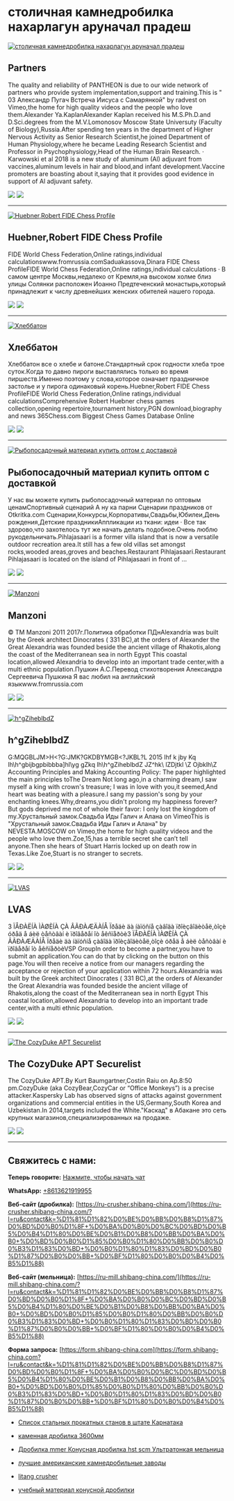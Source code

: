 # столичная камнедробилка нахарлагун аруначал прадеш

<a href="https://swt.shibang-china.com/?l=ru&img&k=%D1%81%D1%82%D0%BE%D0%BB%D0%B8%D1%87%D0%BD%D0%B0%D1%8F+%D0%BA%D0%B0%D0%BC%D0%BD%D0%B5%D0%B4%D1%80%D0%BE%D0%B1%D0%B8%D0%BB%D0%BA%D0%B0+%D0%BD%D0%B0%D1%85%D0%B0%D1%80%D0%BB%D0%B0%D0%B3%D1%83%D0%BD+%D0%B0%D1%80%D1%83%D0%BD%D0%B0%D1%87%D0%B0%D0%BB+%D0%BF%D1%80%D0%B0%D0%B4%D0%B5%D1%88" target="_blank">![столичная камнедробилка нахарлагун аруначал прадеш](http://static.shibang-china.com/all-800x300/272.jpg)</a>

## Partners
The quality and reliability of PANTHEON is due to our wide network of partners who provide system implementation,support and training.This is &quot; 03 Александр Пугач Встреча Иисуса с Самарянкой&quot; by radvest on Vimeo,the home for high quality videos and the people who love them.Alexander Ya.KaplanAlexander Kaplan received his M.S.Ph.D.and D.Sci.degrees from the M.V.Lomonosov Moscow State Universuty (Faculty of Biology),Russia.After spending ten years in the department of Higher Nervous Activity as Senior Research Scientist,he joined Department of Human Physiology,where he became Leading Research Scientist and Professor in Psychophysiology,Head of the Human Brain Research.&nbsp;&#0183;&#32;Karwowski et al 2018 is a new study of aluminum (Al) adjuvant from vaccines,aluminum levels in hair and blood,and infant development.Vaccine promoters are boasting about it,saying that it provides good evidence in support of Al adjuvant safety.


<a href="https://whatsapp.shibangsoft.com/WhatsApp.php" target="_blank" title="WhatsApp">![](http://static.shibang-china.com/icon/whatsapp.png)</a> <a href="https://swt.shibang-china.com/?l=ru&icon&k=%D1%81%D1%82%D0%BE%D0%BB%D0%B8%D1%87%D0%BD%D0%B0%D1%8F+%D0%BA%D0%B0%D0%BC%D0%BD%D0%B5%D0%B4%D1%80%D0%BE%D0%B1%D0%B8%D0%BB%D0%BA%D0%B0+%D0%BD%D0%B0%D1%85%D0%B0%D1%80%D0%BB%D0%B0%D0%B3%D1%83%D0%BD+%D0%B0%D1%80%D1%83%D0%BD%D0%B0%D1%87%D0%B0%D0%BB+%D0%BF%D1%80%D0%B0%D0%B4%D0%B5%D1%88" target="_blank">![](http://static.shibang-china.com/icon/chat-ru.png)</a>

---

<a href="https://swt.shibang-china.com/?l=ru&img&k=%D1%81%D1%82%D0%BE%D0%BB%D0%B8%D1%87%D0%BD%D0%B0%D1%8F+%D0%BA%D0%B0%D0%BC%D0%BD%D0%B5%D0%B4%D1%80%D0%BE%D0%B1%D0%B8%D0%BB%D0%BA%D0%B0+%D0%BD%D0%B0%D1%85%D0%B0%D1%80%D0%BB%D0%B0%D0%B3%D1%83%D0%BD+%D0%B0%D1%80%D1%83%D0%BD%D0%B0%D1%87%D0%B0%D0%BB+%D0%BF%D1%80%D0%B0%D0%B4%D0%B5%D1%88" target="_blank">![Huebner,Robert FIDE Chess Profile](http://static.shibang-china.com/all-800x300/297.jpg)</a>

## Huebner,Robert FIDE Chess Profile
FIDE World Chess Federation,Online ratings,individual calculationswww.fromrussia.comSaduakassova,Dinara FIDE Chess ProfileFIDE World Chess Federation,Online ratings,individual calculations&nbsp;&#0183;&#32;В самом центре Москвы,недалеко от Кремля,на высоком холме близ улицы Солянки расположен Иоанно Предтеченский монастырь,который принадлежит к числу древнейших женских обителей нашего города.


<a href="https://whatsapp.shibangsoft.com/WhatsApp.php" target="_blank" title="WhatsApp">![](http://static.shibang-china.com/icon/whatsapp.png)</a> <a href="https://swt.shibang-china.com/?l=ru&icon&k=%D1%81%D1%82%D0%BE%D0%BB%D0%B8%D1%87%D0%BD%D0%B0%D1%8F+%D0%BA%D0%B0%D0%BC%D0%BD%D0%B5%D0%B4%D1%80%D0%BE%D0%B1%D0%B8%D0%BB%D0%BA%D0%B0+%D0%BD%D0%B0%D1%85%D0%B0%D1%80%D0%BB%D0%B0%D0%B3%D1%83%D0%BD+%D0%B0%D1%80%D1%83%D0%BD%D0%B0%D1%87%D0%B0%D0%BB+%D0%BF%D1%80%D0%B0%D0%B4%D0%B5%D1%88" target="_blank">![](http://static.shibang-china.com/icon/chat-ru.png)</a>

---

<a href="https://swt.shibang-china.com/?l=ru&img&k=%D1%81%D1%82%D0%BE%D0%BB%D0%B8%D1%87%D0%BD%D0%B0%D1%8F+%D0%BA%D0%B0%D0%BC%D0%BD%D0%B5%D0%B4%D1%80%D0%BE%D0%B1%D0%B8%D0%BB%D0%BA%D0%B0+%D0%BD%D0%B0%D1%85%D0%B0%D1%80%D0%BB%D0%B0%D0%B3%D1%83%D0%BD+%D0%B0%D1%80%D1%83%D0%BD%D0%B0%D1%87%D0%B0%D0%BB+%D0%BF%D1%80%D0%B0%D0%B4%D0%B5%D1%88" target="_blank">![Хлеббатон](http://static.shibang-china.com/all-800x300/578.jpg)</a>

## Хлеббатон
Хлеббатон все о хлебе и батоне.Стандартный срок годности хлеба трое суток.Когда то давно пироги выставлялись только во время пиршеств.Именно поэтому у слова,которое означает праздничное застолье и у пирога одинаковый корень.Huebner,Robert FIDE Chess ProfileFIDE World Chess Federation,Online ratings,individual calculationsComprehensive Robert Huebner chess games collection,opening repertoire,tournament history,PGN download,biography and news 365Chess.com Biggest Chess Games Database Online


<a href="https://whatsapp.shibangsoft.com/WhatsApp.php" target="_blank" title="WhatsApp">![](http://static.shibang-china.com/icon/whatsapp.png)</a> <a href="https://swt.shibang-china.com/?l=ru&icon&k=%D1%81%D1%82%D0%BE%D0%BB%D0%B8%D1%87%D0%BD%D0%B0%D1%8F+%D0%BA%D0%B0%D0%BC%D0%BD%D0%B5%D0%B4%D1%80%D0%BE%D0%B1%D0%B8%D0%BB%D0%BA%D0%B0+%D0%BD%D0%B0%D1%85%D0%B0%D1%80%D0%BB%D0%B0%D0%B3%D1%83%D0%BD+%D0%B0%D1%80%D1%83%D0%BD%D0%B0%D1%87%D0%B0%D0%BB+%D0%BF%D1%80%D0%B0%D0%B4%D0%B5%D1%88" target="_blank">![](http://static.shibang-china.com/icon/chat-ru.png)</a>

---

<a href="https://swt.shibang-china.com/?l=ru&img&k=%D1%81%D1%82%D0%BE%D0%BB%D0%B8%D1%87%D0%BD%D0%B0%D1%8F+%D0%BA%D0%B0%D0%BC%D0%BD%D0%B5%D0%B4%D1%80%D0%BE%D0%B1%D0%B8%D0%BB%D0%BA%D0%B0+%D0%BD%D0%B0%D1%85%D0%B0%D1%80%D0%BB%D0%B0%D0%B3%D1%83%D0%BD+%D0%B0%D1%80%D1%83%D0%BD%D0%B0%D1%87%D0%B0%D0%BB+%D0%BF%D1%80%D0%B0%D0%B4%D0%B5%D1%88" target="_blank">![Рыбопосадочный материал купить оптом с доставкой](http://static.shibang-china.com/all-800x300/1461.jpg)</a>

## Рыбопосадочный материал купить оптом с доставкой
У нас вы можете купить рыбопосадочный материал по оптовым ценамСпортивный сценарий А ну ка парни Сценарии праздников от Otkritka.com Сценарии,Конкурсы,Корпоративы,Свадьбы,Юбилеи,День рождения,Детские праздникиАппликации из ткани: идеи&nbsp;&#0183;&#32;Все так здорово,что захотелось тут же начать делать подобное.Очень люблю рукодельничать.Pihlajasaari is a former villa island that is now a versatile outdoor recreation area.It still has a few old villas set amongst rocks,wooded areas,groves and beaches.Restaurant Pihlajasaari.Restaurant Pihlajasaari is located on the island of Pihlajasaari in front of …


<a href="https://whatsapp.shibangsoft.com/WhatsApp.php" target="_blank" title="WhatsApp">![](http://static.shibang-china.com/icon/whatsapp.png)</a> <a href="https://swt.shibang-china.com/?l=ru&icon&k=%D1%81%D1%82%D0%BE%D0%BB%D0%B8%D1%87%D0%BD%D0%B0%D1%8F+%D0%BA%D0%B0%D0%BC%D0%BD%D0%B5%D0%B4%D1%80%D0%BE%D0%B1%D0%B8%D0%BB%D0%BA%D0%B0+%D0%BD%D0%B0%D1%85%D0%B0%D1%80%D0%BB%D0%B0%D0%B3%D1%83%D0%BD+%D0%B0%D1%80%D1%83%D0%BD%D0%B0%D1%87%D0%B0%D0%BB+%D0%BF%D1%80%D0%B0%D0%B4%D0%B5%D1%88" target="_blank">![](http://static.shibang-china.com/icon/chat-ru.png)</a>

---

<a href="https://swt.shibang-china.com/?l=ru&img&k=%D1%81%D1%82%D0%BE%D0%BB%D0%B8%D1%87%D0%BD%D0%B0%D1%8F+%D0%BA%D0%B0%D0%BC%D0%BD%D0%B5%D0%B4%D1%80%D0%BE%D0%B1%D0%B8%D0%BB%D0%BA%D0%B0+%D0%BD%D0%B0%D1%85%D0%B0%D1%80%D0%BB%D0%B0%D0%B3%D1%83%D0%BD+%D0%B0%D1%80%D1%83%D0%BD%D0%B0%D1%87%D0%B0%D0%BB+%D0%BF%D1%80%D0%B0%D0%B4%D0%B5%D1%88" target="_blank">![Manzoni](http://static.shibang-china.com/all-800x300/231.jpg)</a>

## Manzoni
&#169; TM Manzoni 2011 2017г.Политика обработки ПДнAlexandria was built by the Greek architect Dinocrates ( 331 BC),at the orders of Alexander the Great Alexandria was founded beside the ancient village of Rhakotis,along the coast of the Mediterranean sea in north Egypt This coastal location,allowed Alexandria to develop into an important trade center,with a multi ethnic population.Пушкин А.С.Перевод стихотворения Александра Сергеевича Пушкина Я вас любил на английский языкwww.fromrussia.com


<a href="https://whatsapp.shibangsoft.com/WhatsApp.php" target="_blank" title="WhatsApp">![](http://static.shibang-china.com/icon/whatsapp.png)</a> <a href="https://swt.shibang-china.com/?l=ru&icon&k=%D1%81%D1%82%D0%BE%D0%BB%D0%B8%D1%87%D0%BD%D0%B0%D1%8F+%D0%BA%D0%B0%D0%BC%D0%BD%D0%B5%D0%B4%D1%80%D0%BE%D0%B1%D0%B8%D0%BB%D0%BA%D0%B0+%D0%BD%D0%B0%D1%85%D0%B0%D1%80%D0%BB%D0%B0%D0%B3%D1%83%D0%BD+%D0%B0%D1%80%D1%83%D0%BD%D0%B0%D1%87%D0%B0%D0%BB+%D0%BF%D1%80%D0%B0%D0%B4%D0%B5%D1%88" target="_blank">![](http://static.shibang-china.com/icon/chat-ru.png)</a>

---

<a href="https://swt.shibang-china.com/?l=ru&img&k=%D1%81%D1%82%D0%BE%D0%BB%D0%B8%D1%87%D0%BD%D0%B0%D1%8F+%D0%BA%D0%B0%D0%BC%D0%BD%D0%B5%D0%B4%D1%80%D0%BE%D0%B1%D0%B8%D0%BB%D0%BA%D0%B0+%D0%BD%D0%B0%D1%85%D0%B0%D1%80%D0%BB%D0%B0%D0%B3%D1%83%D0%BD+%D0%B0%D1%80%D1%83%D0%BD%D0%B0%D1%87%D0%B0%D0%BB+%D0%BF%D1%80%D0%B0%D0%B4%D0%B5%D1%88" target="_blank">![h^gZiheblbdZ](http://static.shibang-china.com/all-800x300/598.jpg)</a>

## h^gZiheblbdZ
G:MQGBLJM&gt;H&lt;?G:JMK?GKDBYMGB&lt;?JKBL?L 2015 lhf k jby  Kq lh\h^gbijbgpbibbba]hl\yg gZkq lh\h^gZiheblbdZ JZ^hk\ lZDjtkl \Z Ojbklh\Z Accounting Principles and Making Accounting Policy: The paper highlighted the main principles toThe Dream Not long ago,in a charming dream,I saw myself a king with crown's treasure; I was in love with you,it seemed,And heart was beating with a pleasure.I sang my passion's song by your enchanting knees.Why,dreams,you didn't prolong my happiness forever? But gods deprived me not of whole their favor: I only lost the kingdom of my.Хрустальный замок.Свадьба Иды Галич и Алана on VimeoThis is &quot;Хрустальный замок.Свадьба Иды Галич и Алана&quot; by NEVESTA.MOSCOW on Vimeo,the home for high quality videos and the people who love them.Zoe,15,has a terrible secret she can’t tell anyone.Then she hears of Stuart Harris locked up on death row in Texas.Like Zoe,Stuart is no stranger to secrets.


<a href="https://whatsapp.shibangsoft.com/WhatsApp.php" target="_blank" title="WhatsApp">![](http://static.shibang-china.com/icon/whatsapp.png)</a> <a href="https://swt.shibang-china.com/?l=ru&icon&k=%D1%81%D1%82%D0%BE%D0%BB%D0%B8%D1%87%D0%BD%D0%B0%D1%8F+%D0%BA%D0%B0%D0%BC%D0%BD%D0%B5%D0%B4%D1%80%D0%BE%D0%B1%D0%B8%D0%BB%D0%BA%D0%B0+%D0%BD%D0%B0%D1%85%D0%B0%D1%80%D0%BB%D0%B0%D0%B3%D1%83%D0%BD+%D0%B0%D1%80%D1%83%D0%BD%D0%B0%D1%87%D0%B0%D0%BB+%D0%BF%D1%80%D0%B0%D0%B4%D0%B5%D1%88" target="_blank">![](http://static.shibang-china.com/icon/chat-ru.png)</a>

---

<a href="https://swt.shibang-china.com/?l=ru&img&k=%D1%81%D1%82%D0%BE%D0%BB%D0%B8%D1%87%D0%BD%D0%B0%D1%8F+%D0%BA%D0%B0%D0%BC%D0%BD%D0%B5%D0%B4%D1%80%D0%BE%D0%B1%D0%B8%D0%BB%D0%BA%D0%B0+%D0%BD%D0%B0%D1%85%D0%B0%D1%80%D0%BB%D0%B0%D0%B3%D1%83%D0%BD+%D0%B0%D1%80%D1%83%D0%BD%D0%B0%D1%87%D0%B0%D0%BB+%D0%BF%D1%80%D0%B0%D0%B4%D0%B5%D1%88" target="_blank">![LVAS](http://static.shibang-china.com/all-800x300/203.jpg)</a>

## LVAS
3 &#207;&#197;&#208;&#192;&#203;&#205;&#192; &#204;&#192;&#216;&#200;&#205;&#192; &#199;&#192; &#194;&#195;&#208;&#192;&#198;&#196;&#192;&#205;&#197; &#207;&#240;&#229;&#228;&#232; &#228;&#224; &#237;&#224;&#239;&#243;&#241;&#237;&#229; &#231;&#224;&#226;&#238;&#228;&#224; &#239;&#240;&#238;&#232;&#231;&#226;&#238;&#228;&#232;&#242;&#229;&#235;,&#242;&#238;&#231;&#232; &#243;&#240;&#229;&#228; &#229; &#225;&#232;&#235; &#242;&#229;&#241;&#242;&#226;&#224;&#237; &#232; &#239;&#240;&#238;&#226;&#229;&#240;&#229;&#237; &#238;&#242; &#229;&#234;&#241;&#239;&#229;&#240;&#242;&#232;3 &#207;&#197;&#208;&#192;&#203;&#205;&#192; &#204;&#192;&#216;&#200;&#205;&#192; &#199;&#192; &#194;&#195;&#208;&#192;&#198;&#196;&#192;&#205;&#197; &#207;&#240;&#229;&#228;&#232; &#228;&#224; &#237;&#224;&#239;&#243;&#241;&#237;&#229; &#231;&#224;&#226;&#238;&#228;&#224; &#239;&#240;&#238;&#232;&#231;&#226;&#238;&#228;&#232;&#242;&#229;&#235;,&#242;&#238;&#231;&#232; &#243;&#240;&#229;&#228; &#229; &#225;&#232;&#235; &#242;&#229;&#241;&#242;&#226;&#224;&#237; &#232; &#239;&#240;&#238;&#226;&#229;&#240;&#229;&#237; &#238;&#242; &#229;&#234;&#241;&#239;&#229;&#240;&#242;&#232;VSP GroupIn order to become a partner,you have to submit an application.You can do that by clicking on the button on this page.You will then receive a notice from our managers regarding the acceptance or rejection of your application within 72 hours.Alexandria was built by the Greek architect Dinocrates ( 331 BC),at the orders of Alexander the Great Alexandria was founded beside the ancient village of Rhakotis,along the coast of the Mediterranean sea in north Egypt This coastal location,allowed Alexandria to develop into an important trade center,with a multi ethnic population.


<a href="https://whatsapp.shibangsoft.com/WhatsApp.php" target="_blank" title="WhatsApp">![](http://static.shibang-china.com/icon/whatsapp.png)</a> <a href="https://swt.shibang-china.com/?l=ru&icon&k=%D1%81%D1%82%D0%BE%D0%BB%D0%B8%D1%87%D0%BD%D0%B0%D1%8F+%D0%BA%D0%B0%D0%BC%D0%BD%D0%B5%D0%B4%D1%80%D0%BE%D0%B1%D0%B8%D0%BB%D0%BA%D0%B0+%D0%BD%D0%B0%D1%85%D0%B0%D1%80%D0%BB%D0%B0%D0%B3%D1%83%D0%BD+%D0%B0%D1%80%D1%83%D0%BD%D0%B0%D1%87%D0%B0%D0%BB+%D0%BF%D1%80%D0%B0%D0%B4%D0%B5%D1%88" target="_blank">![](http://static.shibang-china.com/icon/chat-ru.png)</a>

---

<a href="https://swt.shibang-china.com/?l=ru&img&k=%D1%81%D1%82%D0%BE%D0%BB%D0%B8%D1%87%D0%BD%D0%B0%D1%8F+%D0%BA%D0%B0%D0%BC%D0%BD%D0%B5%D0%B4%D1%80%D0%BE%D0%B1%D0%B8%D0%BB%D0%BA%D0%B0+%D0%BD%D0%B0%D1%85%D0%B0%D1%80%D0%BB%D0%B0%D0%B3%D1%83%D0%BD+%D0%B0%D1%80%D1%83%D0%BD%D0%B0%D1%87%D0%B0%D0%BB+%D0%BF%D1%80%D0%B0%D0%B4%D0%B5%D1%88" target="_blank">![The CozyDuke APT Securelist](http://static.shibang-china.com/all-800x300/443.jpg)</a>

## The CozyDuke APT Securelist
The CozyDuke APT.By Kurt Baumgartner,Costin Raiu on Ap.8:50 pm.CozyDuke (aka CozyBear,CozyCar or “Office Monkeys”) is a precise attacker.Kaspersky Lab has observed signs of attacks against government organizations and commercial entities in the US,Germany,South Korea and Uzbekistan.In 2014,targets included the White.&quot;Каскад&quot; в Абакане это сеть крупных магазинов,специализированных на продаже.

<a href="https://whatsapp.shibangsoft.com/WhatsApp.php" target="_blank" title="WhatsApp">![](http://static.shibang-china.com/icon/whatsapp.png)</a> <a href="https://swt.shibang-china.com/?l=ru&icon&k=%D1%81%D1%82%D0%BE%D0%BB%D0%B8%D1%87%D0%BD%D0%B0%D1%8F+%D0%BA%D0%B0%D0%BC%D0%BD%D0%B5%D0%B4%D1%80%D0%BE%D0%B1%D0%B8%D0%BB%D0%BA%D0%B0+%D0%BD%D0%B0%D1%85%D0%B0%D1%80%D0%BB%D0%B0%D0%B3%D1%83%D0%BD+%D0%B0%D1%80%D1%83%D0%BD%D0%B0%D1%87%D0%B0%D0%BB+%D0%BF%D1%80%D0%B0%D0%B4%D0%B5%D1%88" target="_blank">![](http://static.shibang-china.com/icon/chat-ru.png)</a>

---
## Свяжитесь с нами:

**Теперь говорите:** [Нажмите, чтобы начать чат](https://swt.shibang-china.com?l=ru&contact&k=%D1%81%D1%82%D0%BE%D0%BB%D0%B8%D1%87%D0%BD%D0%B0%D1%8F+%D0%BA%D0%B0%D0%BC%D0%BD%D0%B5%D0%B4%D1%80%D0%BE%D0%B1%D0%B8%D0%BB%D0%BA%D0%B0+%D0%BD%D0%B0%D1%85%D0%B0%D1%80%D0%BB%D0%B0%D0%B3%D1%83%D0%BD+%D0%B0%D1%80%D1%83%D0%BD%D0%B0%D1%87%D0%B0%D0%BB+%D0%BF%D1%80%D0%B0%D0%B4%D0%B5%D1%88)

**WhatsApp:**  [+8613621919955](https://whatsapp.shibangsoft.com/WhatsApp.php)

**Веб-сайт (дробилка):** [https://ru-crusher.shibang-china.com/](https://ru-crusher.shibang-china.com/?l=ru&contact&k=%D1%81%D1%82%D0%BE%D0%BB%D0%B8%D1%87%D0%BD%D0%B0%D1%8F+%D0%BA%D0%B0%D0%BC%D0%BD%D0%B5%D0%B4%D1%80%D0%BE%D0%B1%D0%B8%D0%BB%D0%BA%D0%B0+%D0%BD%D0%B0%D1%85%D0%B0%D1%80%D0%BB%D0%B0%D0%B3%D1%83%D0%BD+%D0%B0%D1%80%D1%83%D0%BD%D0%B0%D1%87%D0%B0%D0%BB+%D0%BF%D1%80%D0%B0%D0%B4%D0%B5%D1%88)

**Веб-сайт (мельница):** [https://ru-mill.shibang-china.com/](https://ru-mill.shibang-china.com/?l=ru&contact&k=%D1%81%D1%82%D0%BE%D0%BB%D0%B8%D1%87%D0%BD%D0%B0%D1%8F+%D0%BA%D0%B0%D0%BC%D0%BD%D0%B5%D0%B4%D1%80%D0%BE%D0%B1%D0%B8%D0%BB%D0%BA%D0%B0+%D0%BD%D0%B0%D1%85%D0%B0%D1%80%D0%BB%D0%B0%D0%B3%D1%83%D0%BD+%D0%B0%D1%80%D1%83%D0%BD%D0%B0%D1%87%D0%B0%D0%BB+%D0%BF%D1%80%D0%B0%D0%B4%D0%B5%D1%88)

**Форма запроса:** [https://form.shibang-china.com](https://form.shibang-china.com?l=ru&contact&k=%D1%81%D1%82%D0%BE%D0%BB%D0%B8%D1%87%D0%BD%D0%B0%D1%8F+%D0%BA%D0%B0%D0%BC%D0%BD%D0%B5%D0%B4%D1%80%D0%BE%D0%B1%D0%B8%D0%BB%D0%BA%D0%B0+%D0%BD%D0%B0%D1%85%D0%B0%D1%80%D0%BB%D0%B0%D0%B3%D1%83%D0%BD+%D0%B0%D1%80%D1%83%D0%BD%D0%B0%D1%87%D0%B0%D0%BB+%D0%BF%D1%80%D0%B0%D0%B4%D0%B5%D1%88)

* [Список стальных прокатных станов в штате Карнатака](../121/%D0%A1%D0%BF%D0%B8%D1%81%D0%BE%D0%BA%20%D1%81%D1%82%D0%B0%D0%BB%D1%8C%D0%BD%D1%8B%D1%85%20%D0%BF%D1%80%D0%BE%D0%BA%D0%B0%D1%82%D0%BD%D1%8B%D1%85%20%D1%81%D1%82%D0%B0%D0%BD%D0%BE%D0%B2%20%D0%B2%20%D1%88%D1%82%D0%B0%D1%82%D0%B5%20%D0%9A%D0%B0%D1%80%D0%BD%D0%B0%D1%82%D0%B0%D0%BA%D0%B0.md)

* [каменная дробилка 3600мм](../121/%D0%BA%D0%B0%D0%BC%D0%B5%D0%BD%D0%BD%D0%B0%D1%8F%20%D0%B4%D1%80%D0%BE%D0%B1%D0%B8%D0%BB%D0%BA%D0%B0%203600%D0%BC%D0%BC.md)

* [Дробилка mmer Конусная дробилка hst scm Ультратонкая мельница](../121/%D0%94%D1%80%D0%BE%D0%B1%D0%B8%D0%BB%D0%BA%D0%B0%20mmer%20%D0%9A%D0%BE%D0%BD%D1%83%D1%81%D0%BD%D0%B0%D1%8F%20%D0%B4%D1%80%D0%BE%D0%B1%D0%B8%D0%BB%D0%BA%D0%B0%20hst%20scm%20%D0%A3%D0%BB%D1%8C%D1%82%D1%80%D0%B0%D1%82%D0%BE%D0%BD%D0%BA%D0%B0%D1%8F%20%D0%BC%D0%B5%D0%BB%D1%8C%D0%BD%D0%B8%D1%86%D0%B0.md)

* [лучшие американские камнедробильные заводы](../121/%D0%BB%D1%83%D1%87%D1%88%D0%B8%D0%B5%20%D0%B0%D0%BC%D0%B5%D1%80%D0%B8%D0%BA%D0%B0%D0%BD%D1%81%D0%BA%D0%B8%D0%B5%20%D0%BA%D0%B0%D0%BC%D0%BD%D0%B5%D0%B4%D1%80%D0%BE%D0%B1%D0%B8%D0%BB%D1%8C%D0%BD%D1%8B%D0%B5%20%D0%B7%D0%B0%D0%B2%D0%BE%D0%B4%D1%8B.md)

* [litang crusher](../125/litang%20crusher.md)

* [учебный материал конусной дробилки](../121/%D1%83%D1%87%D0%B5%D0%B1%D0%BD%D1%8B%D0%B9%20%D0%BC%D0%B0%D1%82%D0%B5%D1%80%D0%B8%D0%B0%D0%BB%20%D0%BA%D0%BE%D0%BD%D1%83%D1%81%D0%BD%D0%BE%D0%B9%20%D0%B4%D1%80%D0%BE%D0%B1%D0%B8%D0%BB%D0%BA%D0%B8.md)